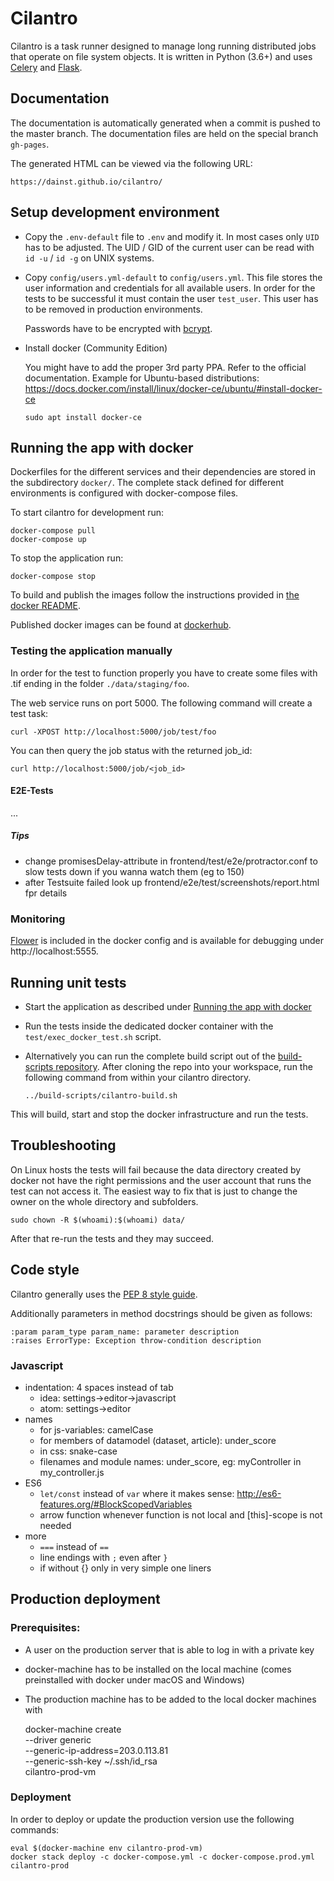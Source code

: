 # Cilantro

Cilantro is a task runner designed to manage long running distributed jobs that
operate on file system objects. It is written in Python (3.6+) and uses
[Celery](http://docs.celeryproject.org/) and [Flask](http://flask.pocoo.org/).

## Documentation

The documentation is automatically generated when a commit is pushed to the
master branch.
The documentation files are held on the special branch `gh-pages`.

The generated HTML can be viewed via the following URL:

    https://dainst.github.io/cilantro/

## Setup development environment

* Copy the `.env-default` file to `.env` and modify it. In most cases only
  `UID` has to be adjusted. The UID / GID of the current user can be read with
  `id -u` / `id -g` on UNIX systems.
  
* Copy `config/users.yml-default` to `config/users.yml`. This file stores the
  user information and credentials for all available users. In order for the
  tests to be successful it must contain the user `test_user`. This user has
  to be removed in production environments.
  
  Passwords have to be encrypted with
  [bcrypt](https://en.wikipedia.org/wiki/Bcrypt).

* Install docker (Community Edition)

    You might have to add the proper 3rd party PPA. Refer to the official
    documentation. Example for Ubuntu-based distributions:
    https://docs.docker.com/install/linux/docker-ce/ubuntu/#install-docker-ce

    `sudo apt install docker-ce`

## Running the app with docker

Dockerfiles for the different services and their dependencies are stored in
the subdirectory `docker/`. The complete stack defined for different
environments is configured with docker-compose files.

To start cilantro for development run:
    
    docker-compose pull
    docker-compose up

To stop the application run:

    docker-compose stop

To build and publish the images follow the instructions provided in
[the docker README](docker/README.md).

Published docker images can be found at [dockerhub](https://hub.docker.com/u/dainst/).

### Testing the application manually

In order for the test to function properly you have to create some files with
.tif ending in the folder `./data/staging/foo`.

The web service runs on port 5000. The following command will create a test task:

    curl -XPOST http://localhost:5000/job/test/foo

You can then query the job status with the returned job_id:

    curl http://localhost:5000/job/<job_id>
    
#### E2E-Tests

...

##### Tips

- change promisesDelay-attribute in  frontend/test/e2e/protractor.conf to slow tests down if you wanna watch them (eg to 150)
- after Testsuite failed look up frontend/e2e/test/screenshots/report.html fpr details

### Monitoring

[Flower](https://flower.readthedocs.io/) is included in the docker config and
is available for debugging under http://localhost:5555.

## Running unit tests

* Start the application as described under [Running the app with docker
](https://github.com/dainst/cilantro#running-the-app-with-docker)

* Run the tests inside the dedicated docker container with the `test/exec_docker_test.sh` script.

*  Alternatively you can run the complete build script out of the
  [build-scripts repository](https://github.com/dainst/build-scripts/).
  After cloning the repo into your workspace, run the following command from within your cilantro directory.

    `../build-scripts/cilantro-build.sh`

This will build, start and stop the docker infrastructure and run the tests.


## Troubleshooting

On Linux hosts the tests will fail because the data directory created by
docker not have the right permissions and the user account that runs the test can not access it. The easiest way to fix that is just to change the owner on the whole directory and subfolders.

    sudo chown -R $(whoami):$(whoami) data/

After that re-run the tests and they may succeed.

## Code style

Cilantro generally uses the [PEP 8 style guide](https://www.python.org/dev/peps/pep-0008/).

Additionally parameters in method docstrings should be given as follows:

    :param param_type param_name: parameter description
    :raises ErrorType: Exception throw-condition description
    
### Javascript

- indentation: 4 spaces instead of tab
    - idea: settings->editor->javascript
    - atom: settings->editor
- names
    - for js-variables: camelCase 
    - for members of datamodel (dataset, article): under_score
    - in css: snake-case 
    - filenames and module names: under_score, eg: myController in my_controller.js
- ES6
    - `let/const` instead of `var` where it makes sense: http://es6-features.org/#BlockScopedVariables
    - arrow function whenever function is not local and [this]-scope is not needed
- more    
    - `===` instead of `==`
    - line endings with `;` even after `}`
    - if without {} only in very simple one liners
 

## Production deployment

### Prerequisites:
* A user on the production server that is able to log in with a private key
* docker-machine has to be installed on the local machine (comes preinstalled with
  docker under macOS and Windows)
* The production machine has to be added to the local docker machines with


    docker-machine create \
      --driver generic \
      --generic-ip-address=203.0.113.81 \
      --generic-ssh-key ~/.ssh/id_rsa \
      cilantro-prod-vm

### Deployment

In order to deploy or update the production version use the following commands:

    eval $(docker-machine env cilantro-prod-vm)
    docker stack deploy -c docker-compose.yml -c docker-compose.prod.yml cilantro-prod



